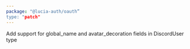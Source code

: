 ```yaml
---
package: "@lucia-auth/oauth”
type: "patch"
---
```


Add support for global_name and avatar_decoration fields in DiscordUser type